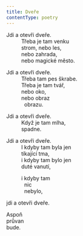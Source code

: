 ```yaml
---
title: Dveře
contentType: poetry
---
```


<section>

Jdi a otevři dveře.  
          Třeba je tam venku  
          strom, nebo les,  
          nebo zahrada,  
          nebo magické město.

Jdi a otevři dveře.  
          Třeba tam pes škrabe.  
          Třeba je tam tvář,  
          nebo oko,  
          nebo obraz  
            obrazu.

Jdi a otevři dveře.  
          Když je tam mlha,  
          spadne.

Jdi a otevři dveře.  
          I kdyby tam byla jen  
          tíkající tma,  
          i kdyby tam bylo jen  
          duté vanutí,

          i kdyby tam  
            nic  
            nebylo,

jdi a otevři dveře.

Aspoň  
průvan  
bude.

</section>
